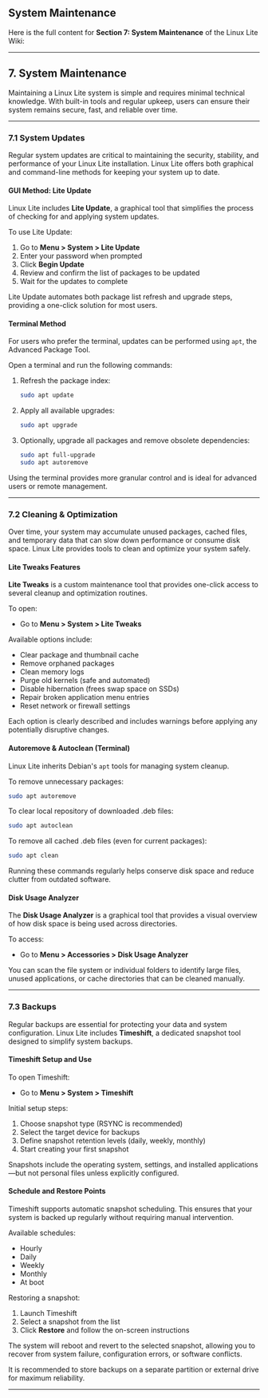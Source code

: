 ## System Maintenance
Here is the full content for **Section 7: System Maintenance** of the Linux Lite Wiki:

---

## 7. System Maintenance

Maintaining a Linux Lite system is simple and requires minimal technical knowledge. With built-in tools and regular upkeep, users can ensure their system remains secure, fast, and reliable over time.

---

### 7.1 System Updates

Regular system updates are critical to maintaining the security, stability, and performance of your Linux Lite installation. Linux Lite offers both graphical and command-line methods for keeping your system up to date.

#### GUI Method: Lite Update

Linux Lite includes **Lite Update**, a graphical tool that simplifies the process of checking for and applying system updates.

To use Lite Update:

1. Go to **Menu > System > Lite Update**
2. Enter your password when prompted
3. Click **Begin Update**
4. Review and confirm the list of packages to be updated
5. Wait for the updates to complete

Lite Update automates both package list refresh and upgrade steps, providing a one-click solution for most users.

#### Terminal Method

For users who prefer the terminal, updates can be performed using `apt`, the Advanced Package Tool.

Open a terminal and run the following commands:

1. Refresh the package index:

   ```bash
   sudo apt update
   ```

2. Apply all available upgrades:

   ```bash
   sudo apt upgrade
   ```

3. Optionally, upgrade all packages and remove obsolete dependencies:

   ```bash
   sudo apt full-upgrade
   sudo apt autoremove
   ```

Using the terminal provides more granular control and is ideal for advanced users or remote management.

---

### 7.2 Cleaning & Optimization

Over time, your system may accumulate unused packages, cached files, and temporary data that can slow down performance or consume disk space. Linux Lite provides tools to clean and optimize your system safely.

#### Lite Tweaks Features

**Lite Tweaks** is a custom maintenance tool that provides one-click access to several cleanup and optimization routines.

To open:

* Go to **Menu > System > Lite Tweaks**

Available options include:

* Clear package and thumbnail cache
* Remove orphaned packages
* Clean memory logs
* Purge old kernels (safe and automated)
* Disable hibernation (frees swap space on SSDs)
* Repair broken application menu entries
* Reset network or firewall settings

Each option is clearly described and includes warnings before applying any potentially disruptive changes.

#### Autoremove & Autoclean (Terminal)

Linux Lite inherits Debian's `apt` tools for managing system cleanup.

To remove unnecessary packages:

```bash
sudo apt autoremove
```

To clear local repository of downloaded .deb files:

```bash
sudo apt autoclean
```

To remove all cached .deb files (even for current packages):

```bash
sudo apt clean
```

Running these commands regularly helps conserve disk space and reduce clutter from outdated software.

#### Disk Usage Analyzer

The **Disk Usage Analyzer** is a graphical tool that provides a visual overview of how disk space is being used across directories.

To access:

* Go to **Menu > Accessories > Disk Usage Analyzer**

You can scan the file system or individual folders to identify large files, unused applications, or cache directories that can be cleaned manually.

---

### 7.3 Backups

Regular backups are essential for protecting your data and system configuration. Linux Lite includes **Timeshift**, a dedicated snapshot tool designed to simplify system backups.

#### Timeshift Setup and Use

To open Timeshift:

* Go to **Menu > System > Timeshift**

Initial setup steps:

1. Choose snapshot type (RSYNC is recommended)
2. Select the target device for backups
3. Define snapshot retention levels (daily, weekly, monthly)
4. Start creating your first snapshot

Snapshots include the operating system, settings, and installed applications—but not personal files unless explicitly configured.

#### Schedule and Restore Points

Timeshift supports automatic snapshot scheduling. This ensures that your system is backed up regularly without requiring manual intervention.

Available schedules:

* Hourly
* Daily
* Weekly
* Monthly
* At boot

Restoring a snapshot:

1. Launch Timeshift
2. Select a snapshot from the list
3. Click **Restore** and follow the on-screen instructions

The system will reboot and revert to the selected snapshot, allowing you to recover from system failure, configuration errors, or software conflicts.

It is recommended to store backups on a separate partition or external drive for maximum reliability.

---

